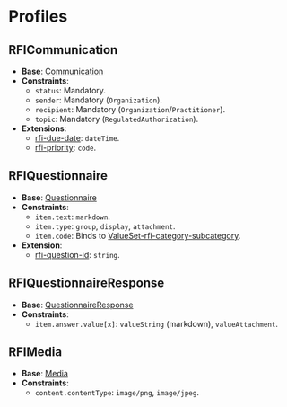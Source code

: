 # Profiles

## RFICommunication
- **Base**: [Communication](http://hl7.org/fhir/R4/communication.html)
- **Constraints**:
  - `status`: Mandatory.
  - `sender`: Mandatory (`Organization`).
  - `recipient`: Mandatory (`Organization`/`Practitioner`).
  - `topic`: Mandatory (`RegulatedAuthorization`).
- **Extensions**:
  - [rfi-due-date](StructureDefinition-rfi-due-date.html): `dateTime`.
  - [rfi-priority](StructureDefinition-rfi-priority.html): `code`.

## RFIQuestionnaire
- **Base**: [Questionnaire](http://hl7.org/fhir/R4/questionnaire.html)
- **Constraints**:
  - `item.text`: `markdown`.
  - `item.type`: `group`, `display`, `attachment`.
  - `item.code`: Binds to [ValueSet-rfi-category-subcategory](ValueSet-rfi-category-subcategory.html).
- **Extension**:
  - [rfi-question-id](StructureDefinition-rfi-question-id.html): `string`.

## RFIQuestionnaireResponse
- **Base**: [QuestionnaireResponse](http://hl7.org/fhir/R4/questionnaireresponse.html)
- **Constraints**:
  - `item.answer.value[x]`: `valueString` (markdown), `valueAttachment`.

## RFIMedia
- **Base**: [Media](http://hl7.org/fhir/R4/media.html)
- **Constraints**:
  - `content.contentType`: `image/png`, `image/jpeg`.